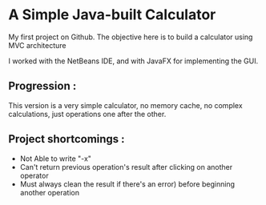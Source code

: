# A Simple Java-built Calculator
My first project on Github. The objective here is to build a calculator using MVC architecture

I worked with the NetBeans IDE, and with JavaFX for implementing the GUI.

## Progression : 
This version is a very simple calculator, no memory cache, no complex calculations, just operations one after the other.

## Project shortcomings :
- Not Able to write "-x"
- Can't return previous operation's result after clicking on another operator
- Must always clean the result if there's an error) before beginning another operation

